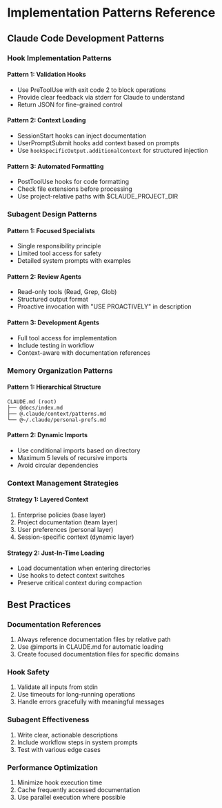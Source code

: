 # Implementation Patterns Reference

## Claude Code Development Patterns

### Hook Implementation Patterns

#### Pattern 1: Validation Hooks
- Use PreToolUse with exit code 2 to block operations
- Provide clear feedback via stderr for Claude to understand
- Return JSON for fine-grained control

#### Pattern 2: Context Loading
- SessionStart hooks can inject documentation
- UserPromptSubmit hooks add context based on prompts
- Use `hookSpecificOutput.additionalContext` for structured injection

#### Pattern 3: Automated Formatting
- PostToolUse hooks for code formatting
- Check file extensions before processing
- Use project-relative paths with $CLAUDE_PROJECT_DIR

### Subagent Design Patterns

#### Pattern 1: Focused Specialists
- Single responsibility principle
- Limited tool access for safety
- Detailed system prompts with examples

#### Pattern 2: Review Agents
- Read-only tools (Read, Grep, Glob)
- Structured output format
- Proactive invocation with "USE PROACTIVELY" in description

#### Pattern 3: Development Agents
- Full tool access for implementation
- Include testing in workflow
- Context-aware with documentation references

### Memory Organization Patterns

#### Pattern 1: Hierarchical Structure
```
CLAUDE.md (root)
├── @docs/index.md
├── @.claude/context/patterns.md
└── @~/.claude/personal-prefs.md
```

#### Pattern 2: Dynamic Imports
- Use conditional imports based on directory
- Maximum 5 levels of recursive imports
- Avoid circular dependencies

### Context Management Strategies

#### Strategy 1: Layered Context
1. Enterprise policies (base layer)
2. Project documentation (team layer)
3. User preferences (personal layer)
4. Session-specific context (dynamic layer)

#### Strategy 2: Just-In-Time Loading
- Load documentation when entering directories
- Use hooks to detect context switches
- Preserve critical context during compaction

## Best Practices

### Documentation References
1. Always reference documentation files by relative path
2. Use @imports in CLAUDE.md for automatic loading
3. Create focused documentation files for specific domains

### Hook Safety
1. Validate all inputs from stdin
2. Use timeouts for long-running operations
3. Handle errors gracefully with meaningful messages

### Subagent Effectiveness
1. Write clear, actionable descriptions
2. Include workflow steps in system prompts
3. Test with various edge cases

### Performance Optimization
1. Minimize hook execution time
2. Cache frequently accessed documentation
3. Use parallel execution where possible